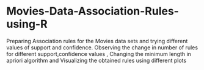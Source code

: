 # Movies-Data-Association-Rules-using-R
Preparing Association rules for the Movies data sets and trying different values of support and confidence. Observing the change in number of rules for different support,confidence values , Changing the minimum length in apriori algorithm and Visualizing the obtained rules using different plots 
